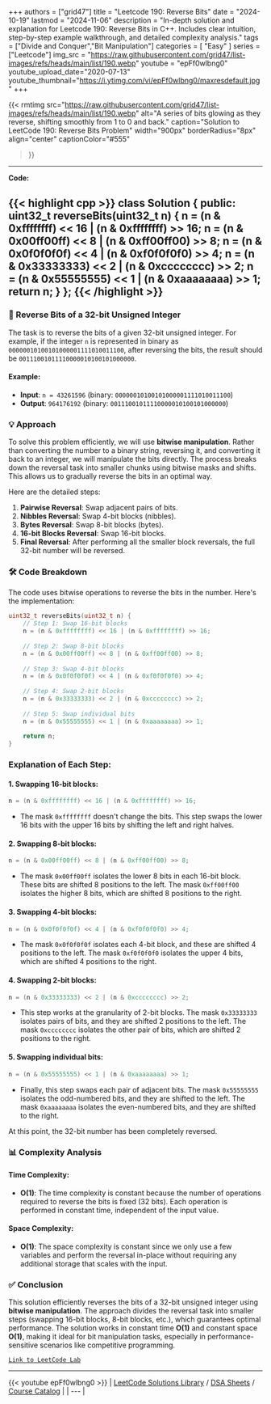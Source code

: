 
+++
authors = ["grid47"]
title = "Leetcode 190: Reverse Bits"
date = "2024-10-19"
lastmod = "2024-11-06"
description = "In-depth solution and explanation for Leetcode 190: Reverse Bits in C++. Includes clear intuition, step-by-step example walkthrough, and detailed complexity analysis."
tags = ["Divide and Conquer","Bit Manipulation"]
categories = [
    "Easy"
]
series = ["Leetcode"]
img_src = "https://raw.githubusercontent.com/grid47/list-images/refs/heads/main/list/190.webp"
youtube = "epFf0wlbng0"
youtube_upload_date="2020-07-13"
youtube_thumbnail="https://i.ytimg.com/vi/epFf0wlbng0/maxresdefault.jpg"
+++


{{< rmtimg 
    src="https://raw.githubusercontent.com/grid47/list-images/refs/heads/main/list/190.webp" 
    alt="A series of bits glowing as they reverse, shifting smoothly from 1 to 0 and back."
    caption="Solution to LeetCode 190: Reverse Bits Problem"
    width="900px"
    borderRadius="8px"
    align="center" 
    captionColor="#555"
>}}
---
**Code:**

{{< highlight cpp >}}
class Solution {
public:
    uint32_t reverseBits(uint32_t n) {
        n = (n & 0xffffffff) << 16 | (n & 0xffffffff) >> 16;
        n = (n & 0x00ff00ff) << 8  | (n & 0xff00ff00) >> 8;
        n = (n & 0x0f0f0f0f) << 4  | (n & 0xf0f0f0f0) >> 4;
        n = (n & 0x33333333) << 2  | (n & 0xcccccccc) >> 2;
        n = (n & 0x55555555) << 1  | (n & 0xaaaaaaaa) >> 1;        
        return n;
    }
};
{{< /highlight >}}
---

### 🌟 Reverse Bits of a 32-bit Unsigned Integer

The task is to reverse the bits of a given 32-bit unsigned integer. For example, if the integer `n` is represented in binary as `00000010100101000001111010011100`, after reversing the bits, the result should be `00111001011110000010100101000000`.

#### Example:
- **Input**: `n = 43261596` (binary: `00000010100101000001111010011100`)
- **Output**: `964176192` (binary: `00111001011110000010100101000000`)

### 💡 Approach

To solve this problem efficiently, we will use **bitwise manipulation**. Rather than converting the number to a binary string, reversing it, and converting it back to an integer, we will manipulate the bits directly. The process breaks down the reversal task into smaller chunks using bitwise masks and shifts. This allows us to gradually reverse the bits in an optimal way.

Here are the detailed steps:

1. **Pairwise Reversal**: Swap adjacent pairs of bits.
2. **Nibbles Reversal**: Swap 4-bit blocks (nibbles).
3. **Bytes Reversal**: Swap 8-bit blocks (bytes).
4. **16-bit Blocks Reversal**: Swap 16-bit blocks.
5. **Final Reversal**: After performing all the smaller block reversals, the full 32-bit number will be reversed.

### 🛠 Code Breakdown

The code uses bitwise operations to reverse the bits in the number. Here's the implementation:

```cpp
uint32_t reverseBits(uint32_t n) {
    // Step 1: Swap 16-bit blocks
    n = (n & 0xffffffff) << 16 | (n & 0xffffffff) >> 16;
    
    // Step 2: Swap 8-bit blocks
    n = (n & 0x00ff00ff) << 8 | (n & 0xff00ff00) >> 8;
    
    // Step 3: Swap 4-bit blocks
    n = (n & 0x0f0f0f0f) << 4 | (n & 0xf0f0f0f0) >> 4;
    
    // Step 4: Swap 2-bit blocks
    n = (n & 0x33333333) << 2 | (n & 0xcccccccc) >> 2;
    
    // Step 5: Swap individual bits
    n = (n & 0x55555555) << 1 | (n & 0xaaaaaaaa) >> 1;
    
    return n;
}
```

### Explanation of Each Step:

#### 1. **Swapping 16-bit blocks**:
```cpp
n = (n & 0xffffffff) << 16 | (n & 0xffffffff) >> 16;
```
- The mask `0xffffffff` doesn't change the bits. This step swaps the lower 16 bits with the upper 16 bits by shifting the left and right halves.

#### 2. **Swapping 8-bit blocks**:
```cpp
n = (n & 0x00ff00ff) << 8 | (n & 0xff00ff00) >> 8;
```
- The mask `0x00ff00ff` isolates the lower 8 bits in each 16-bit block. These bits are shifted 8 positions to the left. The mask `0xff00ff00` isolates the higher 8 bits, which are shifted 8 positions to the right.

#### 3. **Swapping 4-bit blocks**:
```cpp
n = (n & 0x0f0f0f0f) << 4 | (n & 0xf0f0f0f0) >> 4;
```
- The mask `0x0f0f0f0f` isolates each 4-bit block, and these are shifted 4 positions to the left. The mask `0xf0f0f0f0` isolates the upper 4 bits, which are shifted 4 positions to the right.

#### 4. **Swapping 2-bit blocks**:
```cpp
n = (n & 0x33333333) << 2 | (n & 0xcccccccc) >> 2;
```
- This step works at the granularity of 2-bit blocks. The mask `0x33333333` isolates pairs of bits, and they are shifted 2 positions to the left. The mask `0xcccccccc` isolates the other pair of bits, which are shifted 2 positions to the right.

#### 5. **Swapping individual bits**:
```cpp
n = (n & 0x55555555) << 1 | (n & 0xaaaaaaaa) >> 1;
```
- Finally, this step swaps each pair of adjacent bits. The mask `0x55555555` isolates the odd-numbered bits, and they are shifted to the left. The mask `0xaaaaaaaa` isolates the even-numbered bits, and they are shifted to the right.

At this point, the 32-bit number has been completely reversed.

### 📊 Complexity Analysis

#### Time Complexity:
- **O(1)**: The time complexity is constant because the number of operations required to reverse the bits is fixed (32 bits). Each operation is performed in constant time, independent of the input value.

#### Space Complexity:
- **O(1)**: The space complexity is constant since we only use a few variables and perform the reversal in-place without requiring any additional storage that scales with the input.

### ✅ Conclusion

This solution efficiently reverses the bits of a 32-bit unsigned integer using **bitwise manipulation**. The approach divides the reversal task into smaller steps (swapping 16-bit blocks, 8-bit blocks, etc.), which guarantees optimal performance. The solution works in constant time **O(1)** and constant space **O(1)**, making it ideal for bit manipulation tasks, especially in performance-sensitive scenarios like competitive programming.

[`Link to LeetCode Lab`](https://leetcode.com/problems/reverse-bits/description/)

---
{{< youtube epFf0wlbng0 >}}
| [LeetCode Solutions Library](https://grid47.xyz/leetcode/) / [DSA Sheets](https://grid47.xyz/sheets/) / [Course Catalog](https://grid47.xyz/courses/) |
| --- |
